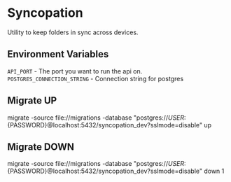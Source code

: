# Syncopation

Utility to keep folders in sync across devices.

## Environment Variables

`API_PORT` - The port you want to run the api on.  
`POSTGRES_CONNECTION_STRING` - Connection string for postgres

## Migrate UP

migrate -source file://migrations -database "postgres://${USER}:${PASSWORD}@localhost:5432/syncopation_dev?sslmode=disable" up

## Migrate DOWN

migrate -source file://migrations -database "postgres://${USER}:${PASSWORD}@localhost:5432/syncopation_dev?sslmode=disable" down 1
